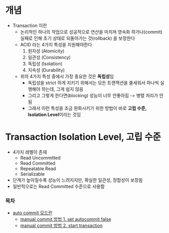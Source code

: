 # 개념

- Transaction 이란
  - 논리적인 하나의 작업으로 성공적으로 연산을 마치쳐 영속화 하거나(commit) 실패로 인해 초기 상태로 되돌아가는 것(rollback) 을 보장한다
  - ACID 라는 4가지 특성을 지원해야한다
    1. 원자성 (Atomicity)
    2. 일관성 (Consistency)
    3. 독립성 (Isolation)
    4. 지속성 (Durability)
  - 위의 4가지 특성 중에서 가장 중요한 것은 **독립성**임
    - 독립성을 strict 하게 지키기 위해서는 모든 트랜잭션을 줄세워서 하나씩 실행해야 하는데, 그게 쉽지 않음
    - 그리고 그렇게 한다면(blocking) 성능이 너무 안좋아짐 -> 병렬 처리가 안됨
    - 그래서 이런 특성을 조금 완화시키기 위한 방법이 바로 **고립 수준, Isolation Level**이라는 것임

# Transaction Isolation Level, 고립 수준

- 4가지 레벨이 존재
  - Read Uncommitted
  - Read Committed
  - Repeatable Read
  - Serializable
- 단계가 높아질수록 성능이 느려지지만, 확실한 일관성, 정합성이 보장됨
- 일반적으로는 Read Committed 수준으로 사용함

### 목차

- [auto commit 모드란](#)
  - [manual commit 방법 1. set autocommit false](#)
  - [manual commit 방법 2. start transaction](#)